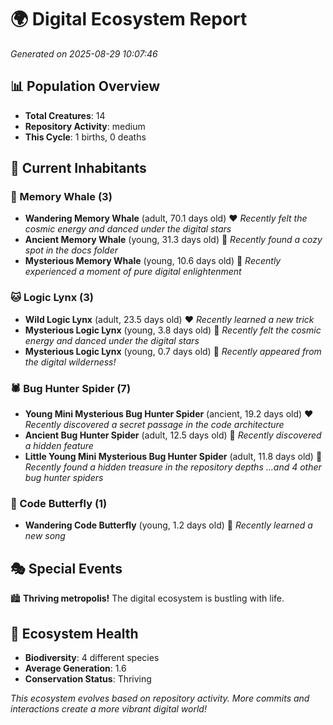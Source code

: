 # 🌍 Digital Ecosystem Report
*Generated on 2025-08-29 10:07:46*

## 📊 Population Overview
- **Total Creatures**: 14
- **Repository Activity**: medium
- **This Cycle**: 1 births, 0 deaths

## 👥 Current Inhabitants

### 🐋 Memory Whale (3)
- **Wandering Memory Whale** (adult, 70.1 days old) ❤️
  *Recently felt the cosmic energy and danced under the digital stars*
- **Ancient Memory Whale** (young, 31.3 days old) 💛
  *Recently found a cozy spot in the docs folder*
- **Mysterious Memory Whale** (young, 10.6 days old) 💚
  *Recently experienced a moment of pure digital enlightenment*

### 🐱 Logic Lynx (3)
- **Wild Logic Lynx** (adult, 23.5 days old) ❤️
  *Recently learned a new trick*
- **Mysterious Logic Lynx** (young, 3.8 days old) 💚
  *Recently felt the cosmic energy and danced under the digital stars*
- **Mysterious Logic Lynx** (young, 0.7 days old) 💚
  *Recently appeared from the digital wilderness!*

### 🕷️ Bug Hunter Spider (7)
- **Young Mini Mysterious Bug Hunter Spider** (ancient, 19.2 days old) ❤️
  *Recently discovered a secret passage in the code architecture*
- **Ancient Bug Hunter Spider** (adult, 12.5 days old) 💚
  *Recently discovered a hidden feature*
- **Little Young Mini Mysterious Bug Hunter Spider** (adult, 11.8 days old) 💚
  *Recently found a hidden treasure in the repository depths*
  *...and 4 other bug hunter spiders*

### 🦋 Code Butterfly (1)
- **Wandering Code Butterfly** (young, 1.2 days old) 💚
  *Recently learned a new song*

## 🎭 Special Events

🏙️ **Thriving metropolis!** The digital ecosystem is bustling with life.

## 🔬 Ecosystem Health
- **Biodiversity**: 4 different species
- **Average Generation**: 1.6
- **Conservation Status**: Thriving

*This ecosystem evolves based on repository activity. More commits and interactions create a more vibrant digital world!*